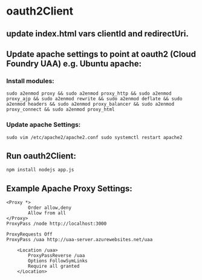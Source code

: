 # oauth2Client

## update index.html vars clientId and redirectUri.

## Update apache settings to point at oauth2 (Cloud Foundry UAA) e.g. Ubuntu apache:
### Install modules:
``
sudo a2enmod proxy && sudo a2enmod proxy_http && sudo a2enmod proxy_ajp && sudo a2enmod rewrite && sudo a2enmod deflate && sudo a2enmod headers && sudo a2enmod proxy_balancer && sudo a2enmod proxy_connect && sudo a2enmod proxy_html
``

### Update apache Settings:
``
sudo vim /etc/apache2/apache2.conf
sudo systemctl restart apache2
``

## Run oauth2Client:
``
npm install
nodejs app.js
``


## Example Apache Proxy Settings:
```
<Proxy *>
        Order allow,deny
        Allow from all
</Proxy>
ProxyPass /node http://localhost:3000

ProxyRequests Off
ProxyPass /uaa http://uaa-server.azurewebsites.net/uaa

    <Location /uaa>
        ProxyPassReverse /uaa
        Options FollowSymLinks
        Require all granted
    </Location>
 ```
